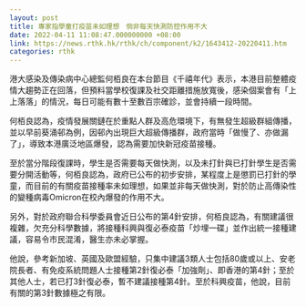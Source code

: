 ```yaml
---
layout: post
title: 專家指學童打疫苗未如理想　倘非每天快測防控作用不大
date: 2022-04-11 11:08:47.000000000 +08:00
link: https://news.rthk.hk/rthk/ch/component/k2/1643412-20220411.htm
categories: rthk
---
```


港大感染及傳染病中心總監何栢良在本台節目《千禧年代》表示，本港目前整體疫情大趨勢正在回落，但預料當學校復課及社交距離措施放寬後，感染個案會有「上上落落」的情況，每日可能有數十至數百宗確診，並會持續一段時間。

何栢良認為，疫情發展關鏈在於重點人群及高危環境下，有無發生超級群組傳播，並以早前葵涌邨為例，因邨內出現巨大超級傳播群，政府當時「做慢了、亦做漏了」，導致本港廣泛地區爆發，認為需要加快新冠疫苗接種。

至於當分階段復課時，學生是否需要每天做快測，以及未打針與已打針學生是否需要分開活動等，何栢良認為，政府已公布的初步安排，某程度上是懲罰已打針的學童，而目前的有關疫苗接種率未如理想，如果並非每天做快測，對於防止高傳染性的變種病毒Omicron在校內爆發的作用不大。

另外，對於政府聯合科學委員會近日公布的第4針安排，何栢良認為，有關建議很複雜，欠充分科學數據，將接種科興與復必泰疫苗「炒埋一碟」並作出統一接種建議，容易令市民混淆，醫生亦未必掌握。

他說，參考新加坡、英國及歐盟經驗，只集中建議3類人士包括80歲或以上、安老院長者、有免疫系統問題人士接種第2針復必泰「加強劑」、即香港的第4針；至於其他人士，若已打3針復必泰，暫不建議接種第4針。至於科興疫苗，他說，目前有關的第3針數據極之有限。
